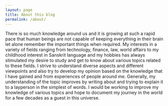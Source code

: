 ```yaml
---
layout: page
title: About this blog
permalink: /about/
---
```


There is so much knowledge around us and it is growing at such a rapid pace that human beings are not capable of keeping everything in their brain let alone remember the important things when required. My interests in a variety of fields ranging from technology, finance, law, world affairs to my childhood interest in Sanskrit language and my hobbies has always stimulated my desire to study and get to know about various topics related to these fields. I strive to understand diverse aspects and different viewpoints and also try to develop my opinion based on the knowledge that I have gained and from experiences of people around me. Generally, my understanding of the topic improves by writing about and trying to explain it to a layperson in the simplest of words. I would be working to improve my knowledge of various topics and hope to document my journey in the world for a few decades as a guest in this universe.
